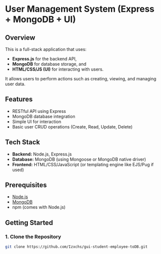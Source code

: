 # User Management System (Express + MongoDB + UI)

## Overview

This is a full-stack application that uses:
- **Express.js** for the backend API,
- **MongoDB** for database storage, and
- **HTML/CSS/JS (UI)** for interacting with users.

It allows users to perform actions such as creating, viewing, and managing user data.

## Features

- RESTful API using Express
- MongoDB database integration
- Simple UI for interaction
- Basic user CRUD operations (Create, Read, Update, Delete)

## Tech Stack

- **Backend:** Node.js, Express.js
- **Database:** MongoDB (using Mongoose or MongoDB native driver)
- **Frontend:** HTML/CSS/JavaScript (or templating engine like EJS/Pug if used)

## Prerequisites

- [Node.js](https://nodejs.org/)
- [MongoDB](https://www.mongodb.com/try/download/community)
- npm (comes with Node.js)

## Getting Started

### 1. Clone the Repository

```bash
git clone https://github.com/Izxchs/gui-student-employee-toDB.git
